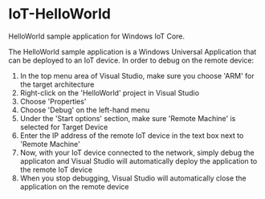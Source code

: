 # IoT-HelloWorld
HelloWorld sample application for Windows IoT Core.

The HelloWorld sample application is a Windows Universal Application that can be deployed to an IoT device.  In order to debug on the remote device:  
1. In the top menu area of Visual Studio, make sure you choose 'ARM' for the target architecture  
2. Right-click on the 'HelloWorld' project in Visual Studio  
3. Choose 'Properties'  
4. Choose 'Debug' on the left-hand menu  
5. Under the 'Start options' section, make sure 'Remote Machine' is selected for Target Device  
6. Enter the IP address of the remote IoT device in the text box next to 'Remote Machine'  
7. Now, with your IoT device connected to the network, simply debug the applicaton and Visual Studio will automatically deploy the application to the remote IoT device  
8. When you stop debugging, Visual Studio will automatically close the application on the remote device